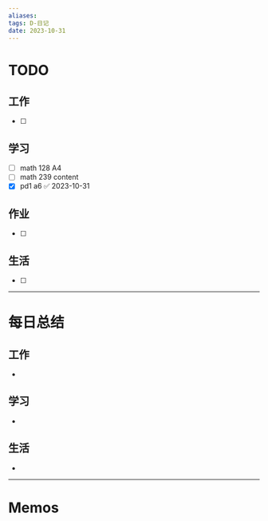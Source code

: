 ```yaml
---
aliases:
tags: D-日记
date: 2023-10-31
---
```

# TODO

## 工作

- [ ] 
## 学习

- [ ] math 128 A4
- [ ] math 239 content
- [x] pd1 a6 ✅ 2023-10-31
## 作业

- [ ] 
## 生活

- [ ] 
*** 
# 每日总结

## 工作

- 
## 学习

- 
## 生活

- 

----------------------
# Memos

